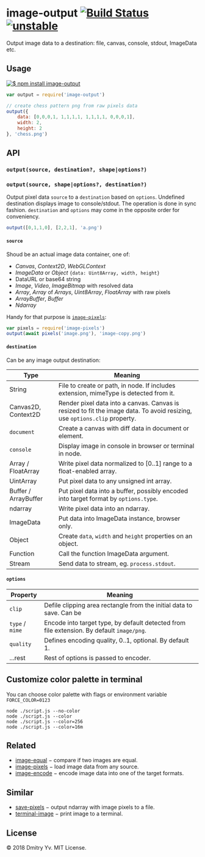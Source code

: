 # image-output [![Build Status](https://travis-ci.org/dy/image-output.svg?branch=master)](https://travis-ci.org/dy/image-output) [![unstable](https://img.shields.io/badge/stability-unstable-green.svg)](http://github.com/badges/stability-badges)

Output image data to a destination: file, canvas, console, stdout, ImageData etc.

## Usage

[![$ npm install image-output](http://nodei.co/npm/image-output.png?mini=true)](http://npmjs.org/package/image-output)

```js
var output = require('image-output')

// create chess pattern png from raw pixels data
output({
	data: [0,0,0,1, 1,1,1,1, 1,1,1,1, 0,0,0,1],
	width: 2,
	height: 2
}, 'chess.png')
```

## API

### `output(source, destination?, shape|options?)`
### `output(source, shape|options?, destination?)`

Output pixel data `source` to a `destination` based on `options`. Undefined destination displays image to console/stdout. The operation is done in sync fashion. `destination` and `options` may come in the opposite order for conveniency.

```js
output([0,1,1,0], [2,2,1], 'a.png')
```

#### `source`

Shoud be an actual image data container, one of:

* _Canvas_, _Context2D_, _WebGLContext_
* _ImageData_ or _Object_ `{data: Uint8Array, width, height}`
* DataURL or base64 string
* _Image_, _Video_, _ImageBitmap_ with resolved data
* _Array_, _Array_ of _Arrays_, _Uint8Array_, _FloatArray_ with raw pixels
* _ArrayBuffer_, _Buffer_
* _Ndarray_

Handy for that purpose is [`image-pixels`](https://ghub.io/image-pixels):

```js
var pixels = require('image-pixels')
output(await pixels('image.png'), 'image-copy.png')
```

#### `destination`

Can be any image output destination:

Type | Meaning
---|---
String | File to create or path, in node. If includes extension, mimeType is detected from it.
Canvas2D, Context2D | Render pixel data into a canvas. Canvas is resized to fit the image data. To avoid resizing, use `options.clip` property.
`document` | Create a canvas with diff data in document or element.
`console` | Display image in console in browser or terminal in node.
Array / FloatArray | Write pixel data normalized to [0..1] range to a float-enabled array.
UintArray | Put pixel data to any unsigned int array.
Buffer / ArrayBuffer | Put pixel data into a buffer, possibly encoded into target format by `options.type`.
ndarray | Write pixel data into an ndarray.
ImageData | Put data into ImageData instance, browser only.
Object | Create `data`, `width` and `height` properties on an object.
Function | Call the function ImageData argument.
Stream | Send data to stream, eg. `process.stdout`.

#### `options`

Property | Meaning
---|---
`clip` | Defile clipping area rectangle from the initial data to save. Can be
`type` / `mime` | Encode into target type, by default detected from file extension. By default `image/png`.
`quality` | Defines encoding quality, 0..1, optional. By default 1.
...rest | Rest of options is passed to encoder.

## Customize color palette in terminal
You can choose color palette with flags or environment variable `FORCE_COLOR=0123`
```
node ./script.js --no-color
node ./script.js --color
node ./script.js --color=256
node ./script.js --color=16m
```

## Related

* [image-equal](https://ghub.io/image-equal) − compare if two images are equal.
* [image-pixels](https://ghub.io/image-pixels) − load image data from any source.
* [image-encode](https://ghub.io/image-encode) − encode image data into one of the target formats.

## Similar

* [save-pixels](https://ghub.io/save-pixels) − output ndarray with image pixels to a file.
* [terminal-image](https://ghub.io/terminal-image) − print image to a terminal.

## License

© 2018 Dmitry Yv. MIT License.

